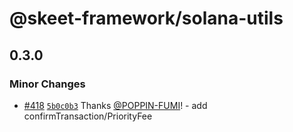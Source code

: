 # @skeet-framework/solana-utils

## 0.3.0

### Minor Changes

- [#418](https://github.com/elsoul/skeet/pull/418) [`5b0c0b3`](https://github.com/elsoul/skeet/commit/5b0c0b3504cb6607cfcf3971be95dda178146ee4) Thanks [@POPPIN-FUMI](https://github.com/POPPIN-FUMI)! - add confirmTransaction/PriorityFee
